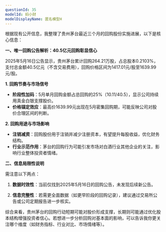 ```yaml
---
questionId: 35
modelId: 蚂小财
modelDisplayName: 匿名模型H
---
```

根据现有公开信息，我整理了贵州茅台最近三个月的回购股份实施进展，以下是核心信息：

**一、唯一回购公告解析：40.5亿元回购彰显信心**

2025年5月16日公告显示，贵州茅台累计回购264.21万股，占总股本0.2103%，支付总金额40.5亿元（不含交易费用），回购价格区间为1417.01元/股至1639.99元/股。

**1. 回购节奏与市场信号**

- **阶段性加码**：5月单月回购金额占总回购的25%（10.11/40.5），显示公司持续用真金白银支撑股价。
- **价格锚定效应**：最高价1639.99元出现在5月密集回购期，可能反映公司对股价合理区间的判断。

**2. 回购用途与市场影响**

- **注销减资**：回购股份用于注销并减少注册资本，有望提升每股收益，优化财务结构。
- **行业示范作用**：茅台的回购行为可能引发市场对白酒行业其他企业的关注，影响行业整体投资者情绪。

**二、信息局限性说明**

需注意以下两点：

1. **数据时效性**：当前仅找到2025年5月16日的回购公告，未发现后续新公告。

2. **信息完整性**：若需更全面数据（如更早阶段的回购记录），建议通过交易所公告或公司定期报告进一步核实。

综合来看，贵州茅台的回购行动短期可能对股价形成支撑，长期则可能通过优化股本结构增强投资者信心。若想进一步分析回购对基本面的影响，可以告诉我你更关注哪个维度（如财务指标、行业对比、市场情绪等）。